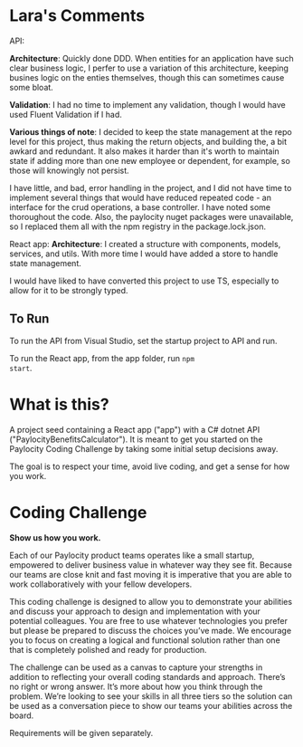 # Lara's Comments

API: 

  **Architecture**: Quickly done DDD. When entities for an application have such clear business logic, I perfer to use a variation of this architecture, keeping busines logic on the enties themselves, though this can sometimes cause some bloat.
  
  **Validation**: I had no time to implement any validation, though I would have used Fluent Validation if I had.
  
  **Various things of note**: I decided to keep the state management at the repo level for this project, thus making the return objects, and  building the, a bit awkard and redundant. It also makes it harder than it's worth to maintain state if adding more than one new employee or dependent, for example, so those will knowingly not persist. 
  
  I have little, and bad, error handling in the project, and I did not have time to implement several things that would have reduced repeated code - an interface for the crud operations, a base controller. I have noted some thoroughout the code. Also, the paylocity nuget packages were unavailable, so I replaced them all with the npm registry in the package.lock.json.

React app: 
  **Architecture**: I created a structure with components, models, services, and utils. With more time I would have added a store to handle state management.
  
  I would have liked to have converted this project to use TS, especially to allow for it to be strongly typed.
  
## To Run
  To run the API from Visual Studio, set the startup project to API and run.
  
  To run the React app, from the app folder, run <code>npm start</code>.

# What is this?

A project seed containing a React app ("app") with a C# dotnet API ("PaylocityBenefitsCalculator").  It is meant to get you started on the Paylocity Coding Challenge by taking some initial setup decisions away.

The goal is to respect your time, avoid live coding, and get a sense for how you work.

# Coding Challenge

**Show us how you work.**

Each of our Paylocity product teams operates like a small startup, empowered to deliver business value in
whatever way they see fit. Because our teams are close knit and fast moving it is imperative that you are able
to work collaboratively with your fellow developers. 

This coding challenge is designed to allow you to demonstrate your abilities and discuss your approach to
design and implementation with your potential colleagues. You are free to use whatever technologies you
prefer but please be prepared to discuss the choices you’ve made. We encourage you to focus on creating a
logical and functional solution rather than one that is completely polished and ready for production.

The challenge can be used as a canvas to capture your strengths in addition to reflecting your overall coding
standards and approach. There’s no right or wrong answer.  It’s more about how you think through the
problem. We’re looking to see your skills in all three tiers so the solution can be used as a conversation piece
to show our teams your abilities across the board.

Requirements will be given separately.
